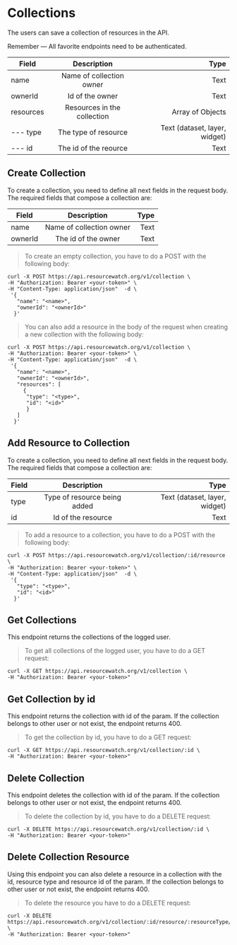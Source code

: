 # Collections

The users can save a collection of resources in the API.

<aside class="notice">
Remember — All favorite endpoints need to be authenticated.
</aside>


| Field             | Description                                                                     | Type
| ------------------|:-----------------------------------------:                                      | -----:
| name              | Name of collection owner                                                        | Text
| ownerId           | Id of the owner                                                                 | Text
| resources         | Resources in the collection                                                     | Array of Objects
| --- type          | The type of resource                                                            | Text (dataset, layer, widget)
| --- id            | The id of the reource                                                           | Text



## Create Collection

To create a collection, you need to define all next fields in the request body. The required fields that compose a collection are:

| Field             | Description                                                                     | Type
| ------------------|:-----------------------------------------:                                      | -----:
| name              | Name of collection owner                                                        | Text
| ownerId           | The id of the owner                                                             | Text


> To create an empty collection, you have to do a POST with the following body:


```shell
curl -X POST https://api.resourcewatch.org/v1/collection \
-H "Authorization: Bearer <your-token>" \
-H "Content-Type: application/json"  -d \
 '{
   "name": "<name>",
   "ownerId": "<ownerId>"
  }'
```

> You can also add a resource in the body of the request when creating a new collection with the following body:


```shell
curl -X POST https://api.resourcewatch.org/v1/collection \
-H "Authorization: Bearer <your-token>" \
-H "Content-Type: application/json"  -d \
 '{
   "name": "<name>",
   "ownerId": "<ownerId>",
   "resources": [
     {
      "type": "<type>",
      "id": "<id>"
      }
   ]
  }'
```

## Add Resource to Collection

To create a collection, you need to define all next fields in the request body. The required fields that compose a collection are:

| Field             | Description                                                                     | Type
| ------------------|:-----------------------------------------:                                      | -----:
| type              | Type of resource being added                                                    | Text (dataset, layer, widget)
| id                | Id of the resource                                                              | Text


> To add a resource to a collection, you have to do a POST with the following body:


```shell
curl -X POST https://api.resourcewatch.org/v1/collection/:id/resource \
-H "Authorization: Bearer <your-token>" \
-H "Content-Type: application/json"  -d \
 '{
   "type": "<type>",
   "id": "<id>"
  }'
```

## Get Collections

This endpoint returns the collections of the logged user.

> To get all collections of the logged user, you have to do a GET request:


```shell
curl -X GET https://api.resourcewatch.org/v1/collection \
-H "Authorization: Bearer <your-token>"
```

## Get Collection by id

This endpoint returns the collection with id of the param. If the collection belongs to other user or not exist, the endpoint returns 400.

> To get the collection by id, you have to do a GET request:


```shell
curl -X GET https://api.resourcewatch.org/v1/collection/:id \
-H "Authorization: Bearer <your-token>"
```

## Delete Collection

This endpoint deletes the collection with id of the param. If the collection belongs to other user or not exist, the endpoint returns 400.

> To delete the collection by id, you have to do a DELETE request:


```shell
curl -X DELETE https://api.resourcewatch.org/v1/collection/:id \
-H "Authorization: Bearer <your-token>"
```

## Delete Collection Resource

Using this endpoint you can also delete a resource in a collection with the id, resource type and resource id of the param. If the collection belongs to other user or not exist, the endpoint returns 400.

> To delete the resource you have to do a DELETE request:


```shell
curl -X DELETE https://api.resourcewatch.org/v1/collection/:id/resource/:resourceType/:resourceId \
-H "Authorization: Bearer <your-token>"
```
